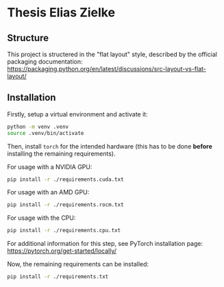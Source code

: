 # Thesis Elias Zielke

## Structure

This project is structered in the "flat layout" style, described by the official packaging documentation: <https://packaging.python.org/en/latest/discussions/src-layout-vs-flat-layout/>

## Installation

Firstly, setup a virtual environment and activate it:

```bash
python -m venv .venv
source .venv/bin/activate
```

Then, install `torch` for the intended hardware (this has to be done **before** installing the remaining requirements).

For usage with a NVIDIA GPU:

```bash
pip install -r ./requirements.cuda.txt
```

For usage with an AMD GPU:

```bash
pip install -r ./requirements.rocm.txt
```

For usage with the CPU:

```bash
pip install -r ./requirements.cpu.txt
```

For additional information for this step, see PyTorch installation page: <https://pytorch.org/get-started/locally/>

Now, the remaining requirements can be installed:

```bash
pip install -r ./requirements.txt
```

